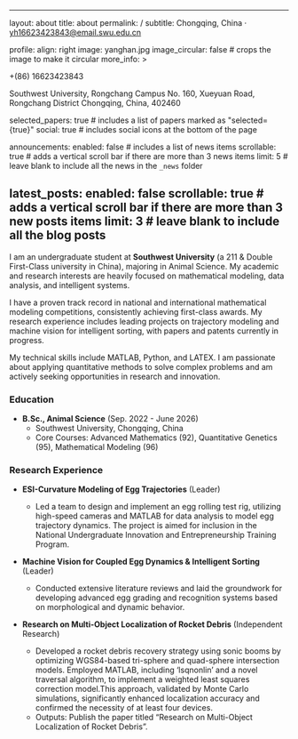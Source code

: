   ---
layout: about
title: about
permalink: /
subtitle: Chongqing, China · <a href='mailto:yh16623423843@email.swu.edu.cn'>yh16623423843@email.swu.edu.cn</a>

profile:
  align: right
  image: yanghan.jpg
  image_circular: false # crops the image to make it circular
  more_info: >
    <p>+(86) 16623423843</p>
    <p>Southwest University, Rongchang Campus No. 160, Xueyuan Road, Rongchang District Chongqing, China, 402460</p>

selected_papers: true # includes a list of papers marked as "selected={true}"
social: true # includes social icons at the bottom of the page

announcements:
  enabled: false # includes a list of news items
  scrollable: true # adds a vertical scroll bar if there are more than 3 news items
  limit: 5 # leave blank to include all the news in the `_news` folder

latest_posts:
  enabled: false
  scrollable: true # adds a vertical scroll bar if there are more than 3 new posts items
  limit: 3 # leave blank to include all the blog posts
---

I am an undergraduate student at **Southwest University** (a 211 & Double First-Class university in China), majoring in Animal Science. My academic and research interests are heavily focused on mathematical modeling, data analysis, and intelligent systems.

I have a proven track record in national and international mathematical modeling competitions, consistently achieving first-class awards. My research experience includes leading projects on trajectory modeling and machine vision for intelligent sorting, with papers and patents currently in progress.

My technical skills include MATLAB, Python, and LATEX. I am passionate about applying quantitative methods to solve complex problems and am actively seeking opportunities in research and innovation.

### Education
*   **B.Sc., Animal Science** (Sep. 2022 - June 2026)
    *   Southwest University, Chongqing, China
    *   Core Courses: Advanced Mathematics (92), Quantitative Genetics (95), Mathematical Modeling (96)

### Research Experience
*   **ESI-Curvature Modeling of Egg Trajectories** (Leader)
    *   Led a team to design and implement an egg rolling test rig, utilizing high-speed cameras and MATLAB for data analysis to model egg trajectory dynamics. The project is aimed for inclusion in the National Undergraduate Innovation and Entrepreneurship Training Program.

*   **Machine Vision for Coupled Egg Dynamics & Intelligent Sorting** (Leader)
    *   Conducted extensive literature reviews and laid the groundwork for developing advanced egg grading and recognition systems based on morphological and dynamic behavior.

*   **Research on Multi-Object Localization of Rocket Debris** (Independent Research)
    *   Developed a rocket debris recovery strategy using sonic booms by optimizing WGS84-based tri-sphere and quad-sphere intersection
models. Employed MATLAB, including ‘lsqnonlin’ and a novel traversal algorithm, to implement a weighted least squares correction model.This
approach, validated by Monte Carlo simulations, significantly enhanced localization accuracy and confirmed the necessity of at least four devices.
    *   Outputs: Publish the paper titled “Research on Multi-Object Localization of Rocket Debris”.





